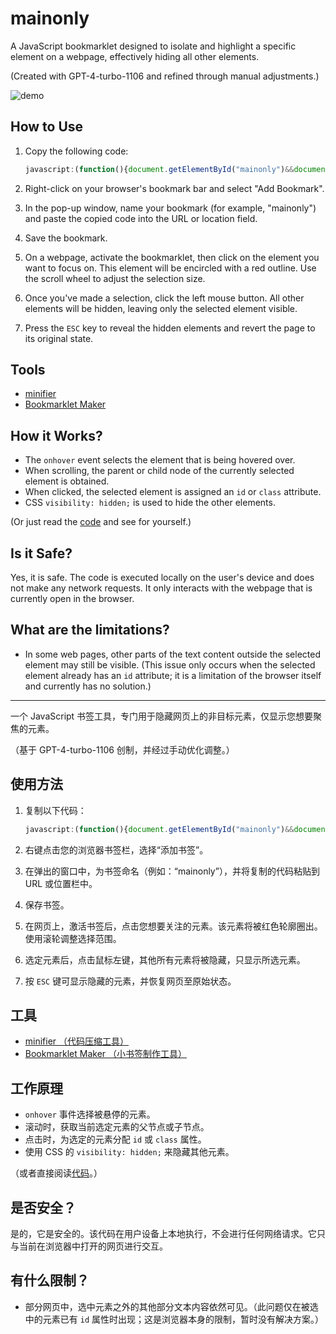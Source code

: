 # mainonly

A JavaScript bookmarklet designed to isolate and highlight a specific element on a webpage, effectively hiding all other elements.

(Created with GPT-4-turbo-1106 and refined through manual adjustments.)

![demo](mainonly.gif)

## How to Use

1. Copy the following code:

    ```JavaScript
    javascript:(function(){document.getElementById("mainonly")&&document.dispatchEvent(new KeyboardEvent("keydown",{key:"Escape"}));var e=document.body,n=null;e.id?(n="class",e.classList.add("mainonly")):(n="id",e.id="mainonly");let i=document.head.appendChild(document.createElement("style"));function t(i){i instanceof HTMLElement&&("id"===n?e.removeAttribute("id"):e.classList.remove("mainonly"),(e=i).id?(n="class",e.classList.add("mainonly")):(n="id",e.id="mainonly"))}function l(e){t(e.target)}function o(e){e.preventDefault(),"id"===n?i.textContent="* { visibility: hidden; } #mainonly, #mainonly * { visibility: visible; }":i.textContent="* { visibility: hidden; } .mainonly, .mainonly * { visibility: visible; }",a()}function d(t){"Escape"===t.key&&(t.preventDefault(),i.remove(),document.removeEventListener("keydown",d),a(),"id"===n?e.removeAttribute("id"):e.classList.remove("mainonly"))}function s(n){n.preventDefault(),n.deltaY<0?t(e.parentElement):t(e.firstElementChild)}function a(){document.removeEventListener("mouseover",l),document.removeEventListener("click",o),document.removeEventListener("wheel",s)}i.textContent="#mainonly { outline: 2px solid red; }  .mainonly { outline: 2px solid red; }",document.addEventListener("mouseover",l),document.addEventListener("click",o),document.addEventListener("wheel",s,{passive:!1}),document.addEventListener("keydown",d)}())
    ```

2. Right-click on your browser's bookmark bar and select "Add Bookmark".
3. In the pop-up window, name your bookmark (for example, "mainonly") and paste the copied code into the URL or location field.
4. Save the bookmark.
5. On a webpage, activate the bookmarklet, then click on the element you want to focus on. This element will be encircled with a red outline. Use the scroll wheel to adjust the selection size.
6. Once you've made a selection, click the left mouse button. All other elements will be hidden, leaving only the selected element visible.
7. Press the `ESC` key to reveal the hidden elements and revert the page to its original state.

## Tools

- [minifier](https://www.toptal.com/developers/javascript-minifier)
- [Bookmarklet Maker](https://caiorss.github.io/bookmarklet-maker/)

## How it Works?

- The `onhover` event selects the element that is being hovered over.
- When scrolling, the parent or child node of the currently selected element is obtained.
- When clicked, the selected element is assigned an `id` or `class` attribute.
- CSS `visibility: hidden;` is used to hide the other elements.

(Or just read the [code](https://github.com/jerrylususu/mainonly/blob/main/mainonly.js) and see for yourself.)

## Is it Safe?
Yes, it is safe. The code is executed locally on the user's device and does not make any network requests. It only interacts with the webpage that is currently open in the browser.

## What are the limitations?

- In some web pages, other parts of the text content outside the selected element may still be visible. (This issue only occurs when the selected element already has an `id` attribute; it is a limitation of the browser itself and currently has no solution.)

---

一个 JavaScript 书签工具，专门用于隐藏网页上的非目标元素，仅显示您想要聚焦的元素。

（基于 GPT-4-turbo-1106 创制，并经过手动优化调整。）

## 使用方法

1. 复制以下代码：

    ```JavaScript
    javascript:(function(){document.getElementById("mainonly")&&document.dispatchEvent(new KeyboardEvent("keydown",{key:"Escape"}));var e=document.body,n=null;e.id?(n="class",e.classList.add("mainonly")):(n="id",e.id="mainonly");let i=document.head.appendChild(document.createElement("style"));function t(i){i instanceof HTMLElement&&("id"===n?e.removeAttribute("id"):e.classList.remove("mainonly"),(e=i).id?(n="class",e.classList.add("mainonly")):(n="id",e.id="mainonly"))}function l(e){t(e.target)}function o(e){e.preventDefault(),"id"===n?i.textContent="* { visibility: hidden; } #mainonly, #mainonly * { visibility: visible; }":i.textContent="* { visibility: hidden; } .mainonly, .mainonly * { visibility: visible; }",a()}function d(t){"Escape"===t.key&&(t.preventDefault(),i.remove(),document.removeEventListener("keydown",d),a(),"id"===n?e.removeAttribute("id"):e.classList.remove("mainonly"))}function s(n){n.preventDefault(),n.deltaY<0?t(e.parentElement):t(e.firstElementChild)}function a(){document.removeEventListener("mouseover",l),document.removeEventListener("click",o),document.removeEventListener("wheel",s)}i.textContent="#mainonly { outline: 2px solid red; }  .mainonly { outline: 2px solid red; }",document.addEventListener("mouseover",l),document.addEventListener("click",o),document.addEventListener("wheel",s,{passive:!1}),document.addEventListener("keydown",d)}())
    ```

2. 右键点击您的浏览器书签栏，选择“添加书签”。
3. 在弹出的窗口中，为书签命名（例如：“mainonly”），并将复制的代码粘贴到 URL 或位置栏中。
4. 保存书签。
5. 在网页上，激活书签后，点击您想要关注的元素。该元素将被红色轮廓圈出。使用滚轮调整选择范围。
6. 选定元素后，点击鼠标左键，其他所有元素将被隐藏，只显示所选元素。
7. 按 `ESC` 键可显示隐藏的元素，并恢复网页至原始状态。

## 工具
- [minifier （代码压缩工具）](https://www.toptal.com/developers/javascript-minifier)
- [Bookmarklet Maker （小书签制作工具）](https://caiorss.github.io/bookmarklet-maker/)


## 工作原理

- `onhover` 事件选择被悬停的元素。
- 滚动时，获取当前选定元素的父节点或子节点。
- 点击时，为选定的元素分配 `id` 或 `class` 属性。
- 使用 CSS 的 `visibility: hidden;` 来隐藏其他元素。

（或者直接阅读[代码](https://github.com/jerrylususu/mainonly/blob/main/mainonly.js)。）

## 是否安全？

是的，它是安全的。该代码在用户设备上本地执行，不会进行任何网络请求。它只与当前在浏览器中打开的网页进行交互。

## 有什么限制？

- 部分网页中，选中元素之外的其他部分文本内容依然可见。（此问题仅在被选中的元素已有 `id` 属性时出现；这是浏览器本身的限制，暂时没有解决方案。）